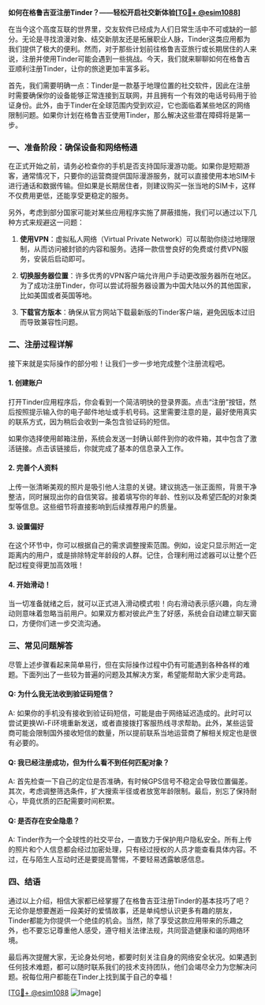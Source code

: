 **如何在格鲁吉亚注册Tinder？——轻松开启社交新体验[[TG💪+ @esim1088](https://t.me/s/esim1088)]**

在当今这个高度互联的世界里，交友软件已经成为人们日常生活中不可或缺的一部分。无论是寻找浪漫对象、结交新朋友还是拓展职业人脉，Tinder这类应用都为我们提供了极大的便利。然而，对于那些计划前往格鲁吉亚旅行或长期居住的人来说，注册并使用Tinder可能会遇到一些挑战。今天，我们就来聊聊如何在格鲁吉亚顺利注册Tinder，让你的旅途更加丰富多彩。

首先，我们需要明确一点：Tinder是一款基于地理位置的社交软件，因此在注册时需要确保你的设备能够正常连接到互联网，并且拥有一个有效的电话号码用于验证身份。此外，由于Tinder在全球范围内受到欢迎，它也面临着某些地区的网络限制问题。如果你计划在格鲁吉亚使用Tinder，那么解决这些潜在障碍将是第一步。

### **一、准备阶段：确保设备和网络畅通**

在正式开始之前，请务必检查你的手机是否支持国际漫游功能。如果你是短期游客，通常情况下，只要你的运营商提供国际漫游服务，就可以直接使用本地SIM卡进行通话和数据传输。但如果是长期居住者，则建议购买一张当地的SIM卡，这样不仅费用更低，还能享受更稳定的服务。

另外，考虑到部分国家可能对某些应用程序实施了屏蔽措施，我们可以通过以下几种方式来规避这一问题：

1. **使用VPN**：虚拟私人网络（Virtual Private Network）可以帮助你绕过地理限制，从而访问被封锁的内容和服务。选择一款信誉良好的免费或付费VPN服务，安装后启动即可。
   
2. **切换服务器位置**：许多优秀的VPN客户端允许用户手动更改服务器所在地区。为了成功注册Tinder，你可以尝试将服务器设置为中国大陆以外的其他国家，比如美国或者英国等地。

3. **下载官方版本**：确保从官方网站下载最新版的Tinder客户端，避免因版本过旧而导致兼容性问题。

### **二、注册过程详解**

接下来就是实际操作的部分啦！让我们一步一步地完成整个注册流程吧。

#### **1. 创建账户**
打开Tinder应用程序后，你会看到一个简洁明快的登录界面。点击“注册”按钮，然后按照提示输入你的电子邮件地址或手机号码。这里需要注意的是，最好使用真实的联系方式，因为稍后会收到一条包含验证码的短信。

如果你选择使用邮箱注册，系统会发送一封确认邮件到你的收件箱，其中包含了激活链接。点击该链接后，你就完成了基本的信息录入工作。

#### **2. 完善个人资料**
上传一张清晰美观的照片是吸引他人注意的关键。建议挑选一张正面照，背景干净整洁，同时展现出你的自信笑容。接着填写你的年龄、性别以及希望匹配的对象类型等信息。这些细节将直接影响到后续推荐用户的质量。

#### **3. 设置偏好**
在这个环节中，你可以根据自己的需求调整搜索范围。例如，设定只显示附近一定距离内的用户，或是排除特定年龄段的人群。记住，合理利用过滤器可以让整个匹配过程变得更加高效哦！

#### **4. 开始滑动！**
当一切准备就绪之后，就可以正式进入滑动模式啦！向右滑动表示感兴趣，向左滑动则意味着忽略当前用户。如果双方都对彼此产生了好感，系统会自动建立聊天窗口，方便你们进一步交流沟通。

### **三、常见问题解答**

尽管上述步骤看起来简单易行，但在实际操作过程中仍有可能遇到各种各样的难题。下面列出了一些较为普遍的问题及其解决方案，希望能帮助大家少走弯路。

#### **Q: 为什么我无法收到验证码短信？**
A: 如果你的手机没有接收到验证码短信，可能是由于网络延迟造成的。此时可以尝试更换Wi-Fi环境重新发送，或者直接拨打客服热线寻求帮助。此外，某些运营商可能会限制国外接收短信的数量，所以提前联系当地运营商了解相关规定也是很有必要的。

#### **Q: 我已经注册成功，但为什么看不到任何匹配对象？**
A: 首先检查一下自己的定位是否准确，有时候GPS信号不稳定会导致位置偏差。其次，考虑调整筛选条件，扩大搜索半径或者放宽年龄限制。最后，别忘了保持耐心，毕竟优质的匹配需要时间积累。

#### **Q: 是否存在安全隐患？**
A: Tinder作为一个全球性的社交平台，一直致力于保护用户隐私安全。所有上传的照片和个人信息都会经过加密处理，只有经过授权的人员才能查看具体内容。不过，在与陌生人互动时还是要提高警惕，不要轻易透露敏感信息。

### **四、结语**

通过以上介绍，相信大家都已经掌握了在格鲁吉亚注册Tinder的基本技巧了吧？无论你是想要邂逅一段美好的爱情故事，还是单纯想认识更多有趣的朋友，Tinder都能为你提供一个绝佳的机会。当然，除了享受这款应用带来的乐趣之外，也不要忘记尊重他人感受，遵守相关法律法规，共同营造健康和谐的网络环境。

最后再次提醒大家，无论身处何地，都要时刻关注自身的网络安全状况。如果遇到任何技术难题，都可以随时联系我们的技术支持团队，他们会竭尽全力为您解决问题。祝每位用户都能在Tinder上找到属于自己的幸福！

[[TG💪+ @esim1088](https://t.me/s/esim1088) ![Image](https://i.postimg.cc/4NQfJmqS/Snipaste-2025-05-13-00-14-12.png)]